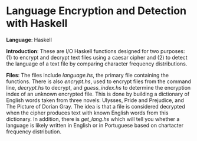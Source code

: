 # Language Encryption and Detection with Haskell

**Language**: Haskell

**Introduction**: These are I/O Haskell functions designed for two purposes: (1) to encrypt and decrypt text files using a caesar cipher and (2) to detect the language of a text file by comparing character frequency distributions.

**Files**: The files include *language.hs*, the primary file containing the functions. There is also *encrypt.hs*, used to encrypt files from the command line, *decrypt.hs* to decrypt, and *guess_index.hs* to determine the encryption index of an unknown encrypted file. This is done by building a dictionary of English words taken from three novels: Ulysses, Pride and Prejudice, and The Picture of Dorian Gray. The idea is that a file is considered decrypted when the cipher produces text with known English words from this dictionary. In addition, there is *get_lang.hs* which will tell you whether a language is likely written in English or in Portuguese based on chartacter frequency distribution.


